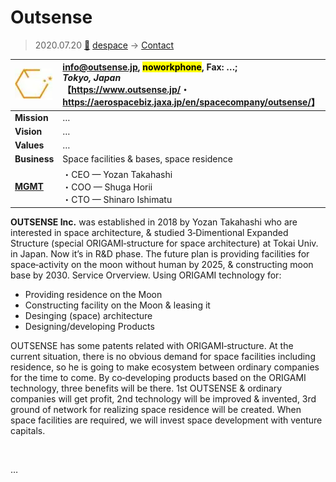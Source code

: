 # Outsense
> 2020.07.20 [🚀](../../index/index.md) [despace](../index.md) → [Contact](../contact.md)

|[![](../f/contact/o/outsense_logo1_thumb.webp)](../f/contact/o/outsense_logo1.webp)|<info@outsense.jp>, <mark>noworkphone</mark>, Fax: …;<br> *Tokyo, Japan*<br> 【<https://www.outsense.jp/>・ <https://aerospacebiz.jaxa.jp/en/spacecompany/outsense/>】|
|:--|:--|
|**Mission**|…|
|**Vision**|…|
|**Values**|…|
|**Business**|Space facilities & bases, space residence|
|**[MGMT](../mgmt.md)**|・CEO — Yozan Takahashi<br> ・COO — Shuga Horii<br> ・CTO — Shinaro Ishimatu|

**OUTSENSE Inc.** was established in 2018 by Yozan Takahashi who are interested in space architecture, & studied 3‑Dimentional Expanded Structure (special ORIGAMI‑structure for space architecture) at Tokai Univ. in Japan. Now it’s in R&D phase. The future plan is providing facilities for space‑activity on the moon without human by 2025, & constructing moon base by 2030. Service Orverview. Using ORIGAMI technology for:

   - Providing residence on the Moon
   - Constructing facility on the Moon & leasing it
   - Desinging (space) architecture
   - Designing/developing Products

OUTSENSE has some patents related with ORIGAMI‑structure. At the current situation, there is no obvious demand for space facilities including residence, so he is going to make ecosystem between ordinary companies for the time to come. By co‑developing products based on the ORIGAMI technology, three benefits will be there. 1st OUTSENSE & ordinary companies will get profit, 2nd technology will be improved & invented, 3rd ground of network for realizing space residence will be created. When space facilities are required, we will invest space development with venture capitals.

<p style="page-break-after:always"> </p>

…

